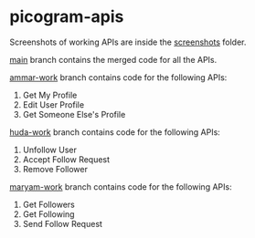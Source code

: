 # picogram-apis

Screenshots of working APIs are inside the [screenshots](https://github.com/ammarlakho/picogram-apis/tree/main/screenshots) folder.

[main](https://github.com/ammarlakho/picogram-apis/tree/main) branch contains the merged code for all the APIs.

[ammar-work](https://github.com/ammarlakho/picogram-apis/tree/ammar-work) branch contains code for the following APIs:
1. Get My Profile
2. Edit User Profile
3. Get Someone Else's Profile

[huda-work](https://github.com/ammarlakho/picogram-apis/tree/huda-work) branch contains code for the following APIs:
1. Unfollow User
2. Accept Follow Request
3. Remove Follower

[maryam-work](https://github.com/ammarlakho/picogram-apis/tree/maryam-work) branch contains code for the following APIs:
1. Get Followers
2. Get Following
3. Send Follow Request

